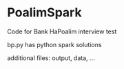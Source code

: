 # PoalimSpark
Code for Bank HaPoalim interview test

bp.py has python spark solutions

additional files: output, data, ...
